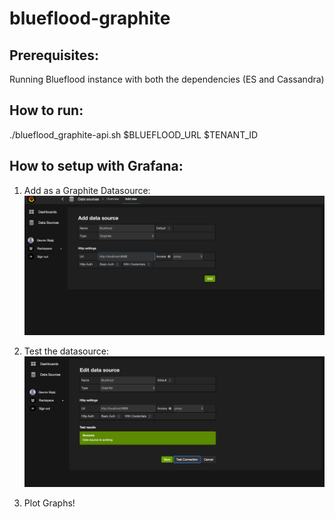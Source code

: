 # blueflood-graphite

## Prerequisites:
Running Blueflood instance with both the dependencies (ES and Cassandra)

## How to run:
./blueflood_graphite-api.sh $BLUEFLOOD_URL $TENANT_ID

## How to setup with Grafana:
1. Add as a Graphite Datasource:
![alt tag](https://raw.githubusercontent.com/goru97/blueflood-graphite/master/images/Screen%20Shot%202016-02-16%20at%202.14.15%20PM.png)

2. Test the datasource:
![alt tag](https://raw.githubusercontent.com/goru97/blueflood-graphite/master/images/Screen%20Shot%202016-02-16%20at%202.14.28%20PM.png)

3. Plot Graphs! 
